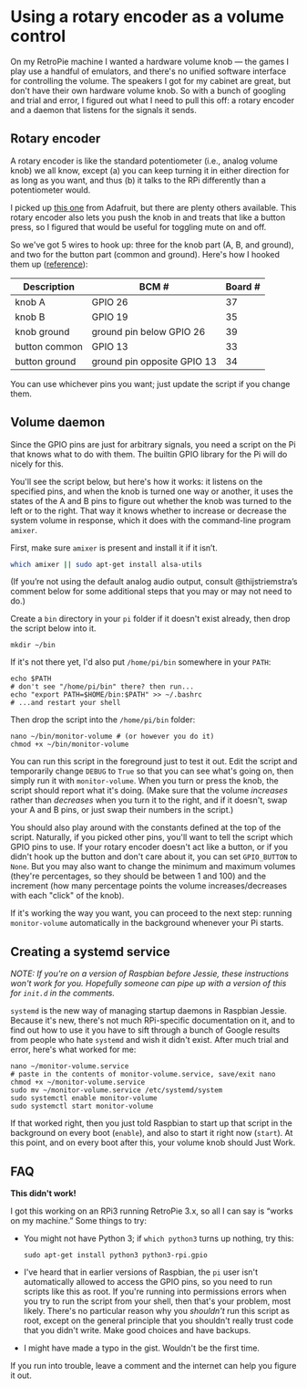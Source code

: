 # Using a rotary encoder as a volume control

On my RetroPie machine I wanted a hardware volume knob — the games I play use a handful of emulators, and there's no unified software interface for controlling the volume. The speakers I got for my cabinet are great, but don't have their own hardware volume knob. So with a bunch of googling and trial and error, I figured out what I need to pull this off: a rotary encoder and a daemon that listens for the signals it sends.

## Rotary encoder

A rotary encoder is like the standard potentiometer (i.e., analog volume knob) we all know, except (a) you can keep turning it in either direction for as long as you want, and thus (b) it talks to the RPi differently than a potentiometer would.

I picked up [this one](https://www.adafruit.com/products/377) from Adafruit, but there are plenty others available. This rotary encoder also lets you push the knob in and treats that like a button press, so I figured that would be useful for toggling mute on and off.

So we've got 5 wires to hook up: three for the knob part (A, B, and ground), and two for the button part (common and ground). Here's how I hooked them up ([reference](https://ms-iot.github.io/content/images/PinMappings/RP2_Pinout.png)):

| Description   | BCM #                       | Board # |
|---------------|-----------------------------|---------|
| knob A        | GPIO 26                     | 37      |
| knob B        | GPIO 19                     | 35      |
| knob ground   | ground pin below GPIO 26    | 39      |
| button common | GPIO 13                     | 33      |
| button ground | ground pin opposite GPIO 13 | 34      |

You can use whichever pins you want; just update the script if you change them.

## Volume daemon

Since the GPIO pins are just for arbitrary signals, you need a script on the Pi that knows what to do with them. The builtin GPIO library for the Pi will do nicely for this.
 
You'll see the script below, but here's how it works: it listens on the specified pins, and when the knob is turned one way or another, it uses the states of the A and B pins to figure out whether the knob was turned to the left or to the right. That way it knows whether to increase or decrease the system volume in response, which it does with the command-line program `amixer`.

First, make sure `amixer` is present and install it if it isn’t.

```sh
which amixer || sudo apt-get install alsa-utils
```

(If you’re not using the default analog audio output, consult @thijstriemstra’s comment below for some additional steps that you may or may not need to do.)

Create a `bin` directory in your `pi` folder if it doesn't exist already, then drop the script below into it.

```
mkdir ~/bin
```

If it's not there yet, I'd also put `/home/pi/bin` somewhere in your `PATH`:

```
echo $PATH
# don't see "/home/pi/bin" there? then run...
echo "export PATH=$HOME/bin:$PATH" >> ~/.bashrc
# ...and restart your shell
```

Then drop the script into the `/home/pi/bin` folder:

```
nano ~/bin/monitor-volume # (or however you do it)
chmod +x ~/bin/monitor-volume
```

You can run this script in the foreground just to test it out. Edit the script and temporarily change `DEBUG` to `True` so that you can see what's going on, then simply run it with `monitor-volume`. When you turn or press the knob, the script should report what it's doing. (Make sure that the volume _increases_ rather than _decreases_ when you turn it to the right, and if it doesn't, swap your A and B pins, or just swap their numbers in the script.)

You should also play around with the constants defined at the top of the script. Naturally, if you picked other pins, you'll want to tell the script which GPIO pins to use. If your rotary encoder doesn't act like a button, or if you didn't hook up the button and don't care about it, you can set `GPIO_BUTTON` to `None`. But you may also want to change the minimum and maximum volumes (they're percentages, so they should be between 1 and 100) and the increment (how many percentage points the volume increases/decreases with each "click" of the knob).

If it's working the way you want, you can proceed to the next step: running `monitor-volume` automatically in the background whenever your Pi starts.

## Creating a systemd service

_NOTE: If you're on a version of Raspbian before Jessie, these instructions won't work for you. Hopefully someone can pipe up with a version of this for `init.d` in the comments._

`systemd` is the new way of managing startup daemons in Raspbian Jessie. Because it's new, there's not much RPi-specific documentation on it, and to find out how to use it you have to sift through a bunch of Google results from people who hate `systemd` and wish it didn't exist. After much trial and error, here's what worked for me:

```
nano ~/monitor-volume.service
# paste in the contents of monitor-volume.service, save/exit nano
chmod +x ~/monitor-volume.service
sudo mv ~/monitor-volume.service /etc/systemd/system
sudo systemctl enable monitor-volume
sudo systemctl start monitor-volume
```

If that worked right, then you just told Raspbian to start up that script in the background on every boot (`enable`), and also to start it right now (`start`). At this point, and on every boot after this, your volume knob should Just Work.

##  FAQ

**This didn't work!**

I got this working on an RPi3 running RetroPie 3.x, so all I can say is “works on my machine.” Some things to try:

* You might not have Python 3; if `which python3` turns up nothing, try this:

  ```
  sudo apt-get install python3 python3-rpi.gpio
  ```
* I've heard that in earlier versions of Raspbian, the `pi` user isn't automatically allowed to access the GPIO pins, so you need to run scripts like this as root.  If you're running into permissions errors when you try to run the script from your shell, then that's your problem, most likely. There's no particular reason why you _shouldn't_ run this script as root, except on the general principle that you shouldn't really trust code that you didn't write. Make good choices and have backups.
* I might have made a typo in the gist. Wouldn't be the first time.

If you run into trouble, leave a comment and the internet can help you figure it out.